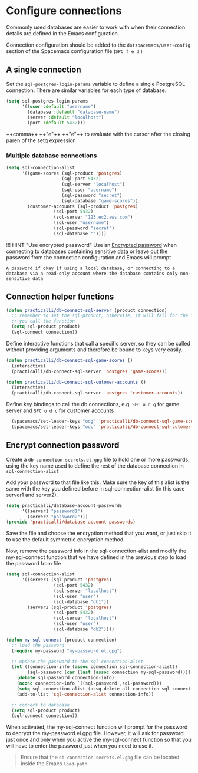 # Configure connections

Commonly used databases are easier to work with when their connection details are defined in the Emacs configuration.

Connection configuration should be added to the `dotspacemacs/user-config` section of the Spacemacs configuration file (`SPC f e d` )


## A single connection

Set the `sql-postgres-login-params` variable to define a single PostgreSQL connection.  There are similar variables for each type of database.


```lisp
(setq sql-postgres-login-params
      '((user :default "username")
        (database :default "database-name")
        (server :default "localhost")
        (port :default 5432)))
```

++comma++ ++"e"++ ++"e"++ to evaluate with the cursor after the closing paren of the setq expression


### Multiple database connections


```lisp
(setq sql-connection-alist
      '((game-scores (sql-product 'postgres)
                     (sql-port 5432)
                     (sql-server "localhost")
                     (sql-user "username")
                     (sql-password "secret")
                     (sql-database "game-scores"))
        (customer-accounts (sql-product 'postgres)
                  (sql-port 5432)
                  (sql-server "123.ec2.aws.com")
                  (sql-user "username")
                  (sql-password "secret")
                  (sql-database ""))))
```

!!! HINT "Use encrypted password"
    Use an [Encrypted password](#encrypt-connection-password) when connecting to databases containing sensitive data or leave out the password from the connection configuration and Emacs will prompt

    A password if okay if using a local database, or connecting to a database via a read-only account where the database contains only non-sensitive data


## Connection helper functions

```lisp
(defun practicalli/db-connect-sql-server (product connection)
  ;; remember to set the sql-product, otherwise, it will fail for the first time
  ;; you call the function
  (setq sql-product product)
  (sql-connect connection))
```

Define interactive functions that call a specific server, so they can be called without providing arguments and therefore be bound to keys very easily.

```lisp
(defun practicalli/db-connect-sql-game-scores ()
  (interactive)
  (practicalli/db-connect-sql-server 'postgres 'game-scores))

(defun practicalli/db-connect-sql-cutomer-accounts ()
  (interactive)
  (practicalli/db-connect-sql-server 'postgres 'customer-accounts))
```

Define key bindings to call the db connections, e.g. `SPC o d g` for game server and `SPC o d c` for customer accounts

```lisp
  (spacemacs/set-leader-keys "odg" 'practicalli/db-connect-sql-game-scores)
  (spacemacs/set-leader-keys "odc" 'practicalli/db-connect-sql-cutomer-accounts)
```

## Encrypt connection password

Create a `db-connection-secrets.el.gpg` file to hold one or more passwords, using the key name used to define the rest of the database connection in `sql-connection-alist`

Add your password to that file like this. Make sure the key of this alist is the same with the key you defined before in sql-connection-alist (in this case server1 and server2).


```lisp
(setq practicalli/database-account-passwords
      '((server1 "password1")
        (server2 "password2")))
(provide 'practicalli/database-account-passwords)
```

Save the file and choose the encryption method that you want, or just skip it to use the default symmetric encryption method.

Now, remove the password info in the sql-connection-alist and modify the my-sql-connect function that we have defined in the previous step to load the password from file

```lisp
(setq sql-connection-alist
      '((server1 (sql-product 'postgres)
                  (sql-port 5432)
                  (sql-server "localhost")
                  (sql-user "user")
                  (sql-database "db1"))
        (server2 (sql-product 'postgres)
                  (sql-port 5432)
                  (sql-server "localhost")
                  (sql-user "user")
                  (sql-database "db2"))))

(defun my-sql-connect (product connection)
  ;; load the password
  (require my-password "my-password.el.gpg")

  ;; update the password to the sql-connection-alist
  (let ((connection-info (assoc connection sql-connection-alist))
        (sql-password (car (last (assoc connection my-sql-password)))))
    (delete sql-password connection-info)
    (nconc connection-info `((sql-password ,sql-password)))
    (setq sql-connection-alist (assq-delete-all connection sql-connection-alist))
    (add-to-list 'sql-connection-alist connection-info))

  ;; connect to database
  (setq sql-product product)
  (sql-connect connection))
```

When activated, the my-sql-connect function will prompt for the password to decrypt the my-password.el.gpg file. However, it will ask for password just once and only when you active the my-sql-connect function so that you will have to enter the password just when you need to use it.

> Ensure that the `db-connection-secrets.el.gpg` file can be located inside the Emacs `load-path`.

